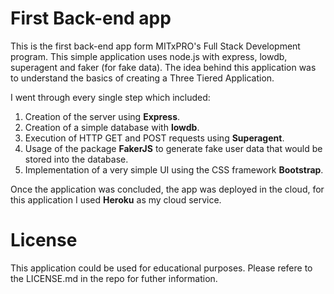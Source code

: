 # First Back-end app

This is the first back-end app form MITxPRO's Full Stack Development program. This simple application uses node.js with express, lowdb, superagent  and faker (for fake data). The idea behind this application was to understand the basics of creating a Three Tiered Application. 

I went through every single step which included:

1) Creation of the server using <b>Express</b>.
2) Creation of a simple database with <b>lowdb</b>.
3) Execution of HTTP GET and POST requests using <b>Superagent</b>.
4) Usage of the package <b>FakerJS</b> to generate fake user data that would be stored into the database.
5) Implementation of a very simple UI using the CSS framework <b>Bootstrap</b>.

Once the application was concluded, the app was deployed in the cloud, for this application I used <b>Heroku</b> as my cloud service.

# License

This application could be used for educational purposes. Please refere to the LICENSE.md in the repo for futher information.